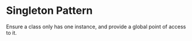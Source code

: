 # Singleton Pattern

Ensure a class only has one instance, and provide a global point of access to it.

